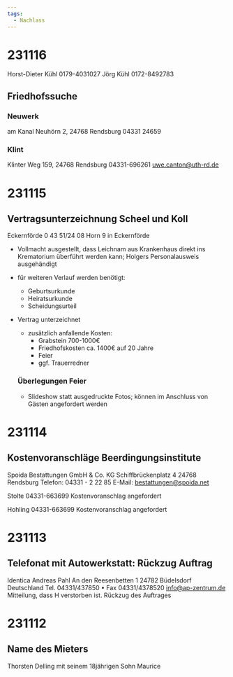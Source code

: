 ```yaml
---
tags:
  - Nachlass
---
```


# 231116 
Horst-Dieter Kühl 0179-4031027
Jörg Kühl 0172-8492783

## Friedhofssuche
### Neuwerk
am Kanal
Neuhörn 2, 24768 Rendsburg
04331 24659

### Klint 
 Klinter Weg 159, 24768 Rendsburg
 04331-696261
 uwe.canton@uth-rd.de
 

	

# 231115
## Vertragsunterzeichnung Scheel und Koll
Eckernförde 0 43 51/24 08
Horn 9 in Eckernförde

- Vollmacht ausgestellt, dass Leichnam aus Krankenhaus direkt ins Krematorium überführt werden kann; Holgers Personalausweis ausgehändigt
- für weiteren Verlauf werden benötigt:
	- Geburtsurkunde
	- Heiratsurkunde
	- Scheidungsurteil
- Vertrag unterzeichnet
	- zusätzlich anfallende Kosten:
		- Grabstein 700-1000€
		- Friedhofskosten ca. 1400€ auf 20 Jahre
		- Feier
		- ggf. Trauerredner
	
	### Überlegungen Feier
	- Slideshow statt ausgedruckte Fotos; können im Anschluss von Gästen angefordert werden


# 231114 
## Kostenvoranschläge Beerdingungsinstitute

Spoida Bestattungen GmbH & Co. KG
Schiffbrückenplatz 4
24768 Rendsburg
Telefon: 04331 - 2 22 85
E-Mail: bestattungen@spoida.net

Stolte
04331-663699
Kostenvoranschlag angefordert

Hohling
04331-663699
Kostenvoranschlag angefordert



# 231113 
## Telefonat mit Autowerkstatt: Rückzug Auftrag
Identica Andreas Pahl
An den Reesenbetten 1
24782 Büdelsdorf
Deutschland
Tel. 04331/437850 • Fax 04331/4378520
info@ap-zentrum.de
Mitteilung, dass H verstorben ist. Rückzug des Auftrages

# 231112


## Name des Mieters
Thorsten Delling mit seinem 18jährigen Sohn Maurice




